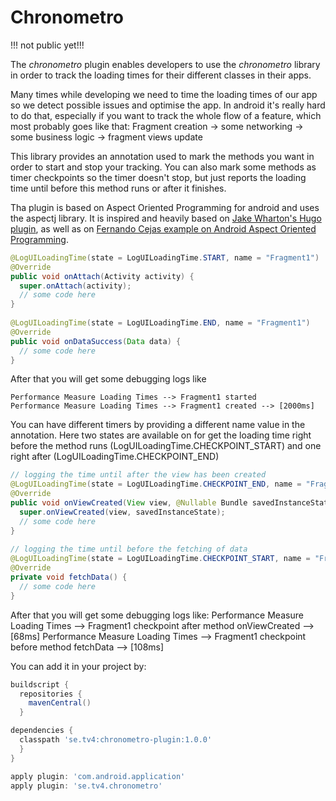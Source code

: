 # Chronometro

!!! not public yet!!!

The *chronometro* plugin enables developers to use the *chronometro* library in order to track the loading times for their different classes in their apps.

Many times while developing we need to time the loading times of our app so we detect possible issues and optimise the app. In android 
it's really hard to do that, especially if you want to track the whole flow of a feature, which most probably goes like that:
Fragment creation -> some networking -> some business logic -> fragment views update

This library provides an annotation used to mark the methods you want in order to start and stop your tracking. You can also mark some 
methods as timer checkpoints so the timer doesn't stop, but just reports the loading time until before this method runs or after 
it finishes. 

Tha plugin is based on Aspect Oriented Programming for android and uses the aspectj library. It is inspired and heavily based on [Jake 
Wharton's Hugo plugin](https://github.com/JakeWharton/hugo), as well as on [Fernando Cejas example on Android Aspect Oriented 
Programming](http://fernandocejas.com/2014/08/03/aspect-oriented-programming-in-android/).
```java
@LogUILoadingTime(state = LogUILoadingTime.START, name = "Fragment1")
@Override
public void onAttach(Activity activity) {
  super.onAttach(activity);
  // some code here
}
    
@LogUILoadingTime(state = LogUILoadingTime.END, name = "Fragment1")
@Override
public void onDataSuccess(Data data) {
  // some code here
}
```

    
After that you will get some debugging logs like
```
Performance Measure Loading Times --> Fragment1 started
Performance Measure Loading Times --> Fragment1 created --> [2000ms]
```

You can have different timers by providing a different name value in the annotation. Here two states are available on for get the loading time right before the method runs (LogUILoadingTime.CHECKPOINT_START) and one right after (LogUILoadingTime.CHECKPOINT_END)

```java    
// logging the time until after the view has been created
@LogUILoadingTime(state = LogUILoadingTime.CHECKPOINT_END, name = "Fragment1")
@Override
public void onViewCreated(View view, @Nullable Bundle savedInstanceState) {
  super.onViewCreated(view, savedInstanceState);
  // some code here
}
    
// logging the time until before the fetching of data
@LogUILoadingTime(state = LogUILoadingTime.CHECKPOINT_START, name = "Fragment1")
@Override
private void fetchData() {
  // some code here
}
```
    
After that you will get some debugging logs like:
  Performance Measure Loading Times --> Fragment1 checkpoint after method onViewCreated --> [68ms]
  Performance Measure Loading Times --> Fragment1 checkpoint before method fetchData --> [108ms]
  
  
You can add it in your project by:
```groovy
buildscript {
  repositories {
    mavenCentral()
  }

dependencies {
  classpath 'se.tv4:chronometro-plugin:1.0.0'
  }
}

apply plugin: 'com.android.application'
apply plugin: 'se.tv4.chronometro'
```
